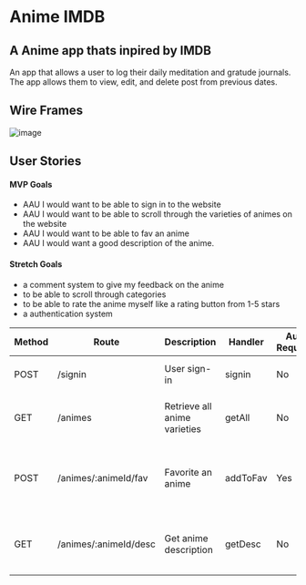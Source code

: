 # Anime IMDB

## A Anime app thats inpired by IMDB

An app that allows a user to log their daily meditation and gratude journals. The app allows them to view, edit, and delete post from previous dates.

## Wire Frames

![image](assets/wireframe.png)



## User Stories

#### MVP Goals

- AAU I would want to be able to sign in to the website
- AAU I would want to be able to scroll through the varieties of animes on the website 
- AAU I would want to be able to fav an anime
- AAU I would want a good description of the anime.

#### Stretch Goals

- a comment system to give my feedback on the anime
- to be able to scroll through categories
- to be able to rate the anime myself like a rating button from 1-5 stars
- a authentication system


| Method | Route                   | Description                           | Handler   | Auth Required | Example Response                        |
|--------|-------------------------|---------------------------------------|-----------|---------------|-----------------------------------------|
| POST   | /signin                 | User sign-in                          | signin    | No            | Redirect to user's dashboard            |
| GET    | /animes                 | Retrieve all anime varieties          | getAll    | No            | JSON array of anime varieties           |
| POST   | /animes/:animeId/fav    | Favorite an anime                     | addToFav  | Yes           | Success message or updated user profile |
| GET    | /animes/:animeId/desc   | Get anime description                 | getDesc   | No            | JSON object with anime details          |
